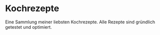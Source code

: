 # Kochrezepte

Eine Sammlung meiner liebsten Kochrezepte. Alle Rezepte sind gründlich getestet und optimiert.
